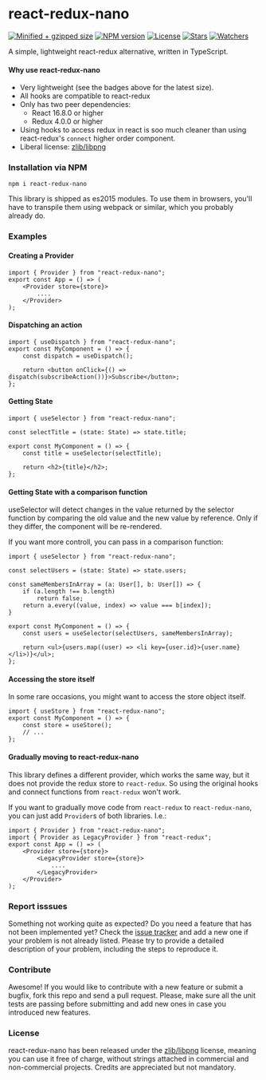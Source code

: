 # react-redux-nano

[![Minified + gzipped size](https://badgen.net/bundlephobia/minzip/react-redux-nano)](https://www.npmjs.com/package/react-redux-nano)
[![NPM version](https://badgen.net/npm/v/react-redux-nano)](https://www.npmjs.com/package/react-redux-nano)
[![License](https://badgen.net/github/license/lusito/react-redux-nano)](https://github.com/lusito/react-redux-nano/blob/master/LICENSE)
[![Stars](https://badgen.net/github/stars/lusito/react-redux-nano)](https://github.com/lusito/react-redux-nano)
[![Watchers](https://badgen.net/github/watchers/lusito/react-redux-nano)](https://github.com/lusito/react-redux-nano)

A simple, lightweight react-redux alternative, written in TypeScript.

#### Why use react-redux-nano

- Very lightweight (see the badges above for the latest size).
- All hooks are compatible to react-redux
- Only has two peer dependencies:
  - React 16.8.0 or higher
  - Redux 4.0.0 or higher
- Using hooks to access redux in react is soo much cleaner than using react-redux's `connect` higher order component.
- Liberal license: [zlib/libpng](https://github.com/Lusito/react-redux-nano/blob/master/LICENSE)

### Installation via NPM

```npm i react-redux-nano```

This library is shipped as es2015 modules. To use them in browsers, you'll have to transpile them using webpack or similar, which you probably already do.

### Examples

#### Creating a Provider

```tsx
import { Provider } from "react-redux-nano";
export const App = () => (
    <Provider store={store}>
        ....
    </Provider>
);
```

#### Dispatching an action

```tsx
import { useDispatch } from "react-redux-nano";
export const MyComponent = () => {
    const dispatch = useDispatch();

    return <button onClick={() => dispatch(subscribeAction())}>Subscribe</button>;
};
```

#### Getting State

```tsx
import { useSelector } from "react-redux-nano";

const selectTitle = (state: State) => state.title;

export const MyComponent = () => {
    const title = useSelector(selectTitle);

    return <h2>{title}</h2>;
};
```

#### Getting State with a comparison function

useSelector will detect changes in the value returned by the selector function by comparing the old value and the new value by reference. Only if they differ, the component will be re-rendered.

If you want more controll, you can pass in a comparison function:

```tsx
import { useSelector } from "react-redux-nano";

const selectUsers = (state: State) => state.users;

const sameMembersInArray = (a: User[], b: User[]) => {
    if (a.length !== b.length)
        return false;
    return a.every((value, index) => value === b[index]);
}

export const MyComponent = () => {
    const users = useSelector(selectUsers, sameMembersInArray);

    return <ul>{users.map((user) => <li key={user.id}>{user.name}</li>)}</ul>;
};
```

#### Accessing the store itself

In some rare occasions, you might want to access the store object itself.

```tsx
import { useStore } from "react-redux-nano";
export const MyComponent = () => {
    const store = useStore();
    // ...
};
```

#### Gradually moving to react-redux-nano

This library defines a different provider, which works the same way, but it does not provide the redux store to `react-redux`.
So using the original hooks and connect functions from `react-redux` won't work.

If you want to gradually move code from `react-redux` to `react-redux-nano`, you can just add `Provider`s of both libraries.
I.e.:
```tsx
import { Provider } from "react-redux-nano";
import { Provider as LegacyProvider } from "react-redux";
export const App = () => (
    <Provider store={store}>
        <LegacyProvider store={store}>
            ....
        </LegacyProvider>
    </Provider>
);
```

### Report isssues

Something not working quite as expected? Do you need a feature that has not been implemented yet? Check the [issue tracker](https://github.com/Lusito/react-redux-nano/issues) and add a new one if your problem is not already listed. Please try to provide a detailed description of your problem, including the steps to reproduce it.

### Contribute

Awesome! If you would like to contribute with a new feature or submit a bugfix, fork this repo and send a pull request. Please, make sure all the unit tests are passing before submitting and add new ones in case you introduced new features.

### License

react-redux-nano has been released under the [zlib/libpng](https://github.com/Lusito/react-redux-nano/blob/master/LICENSE) license, meaning you
can use it free of charge, without strings attached in commercial and non-commercial projects. Credits are appreciated but not mandatory.
